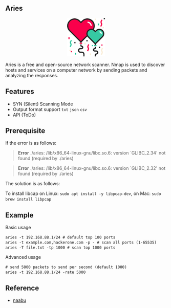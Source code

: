 ## Aries 

<p align="center">
    <img width="120" src="image/aries2.png"/>
<p>

Aries  is a free and open-source network scanner. Nmap is used to discover hosts and services on a computer network by sending packets and analyzing the responses.

## Features
- SYN (Silent) Scanning Mode
- Output format support `txt` `json` `csv`
- API (ToDo)

## Prerequisite
If the error is as follows:
> **Error** ./aries: /lib/x86_64-linux-gnu/libc.so.6: version `GLIBC_2.34' not found (required by ./aries)

> **Error** ./aries: /lib/x86_64-linux-gnu/libc.so.6: version `GLIBC_2.32' not found (required by ./aries)

The solution is as follows:

To install libcap on Linux: `sudo apt install -y libpcap-dev`, on Mac: `sudo brew install libpcap`

## Example
Basic usage
```
aries -t 192.168.88.1/24 # default top 100 ports
aries -t example.com,hackerone.com -p - # scan all ports (1-65535)
aries -T file.txt -tp 1000 # scan top 1000 ports
```

Advanced usage
```
# send 5000 packets to send per second (default 1000)
aries -t 192.168.88.1/24 -rate 5000 
```


## Reference
- [naabu](https://github.com/projectdiscovery/naabu)